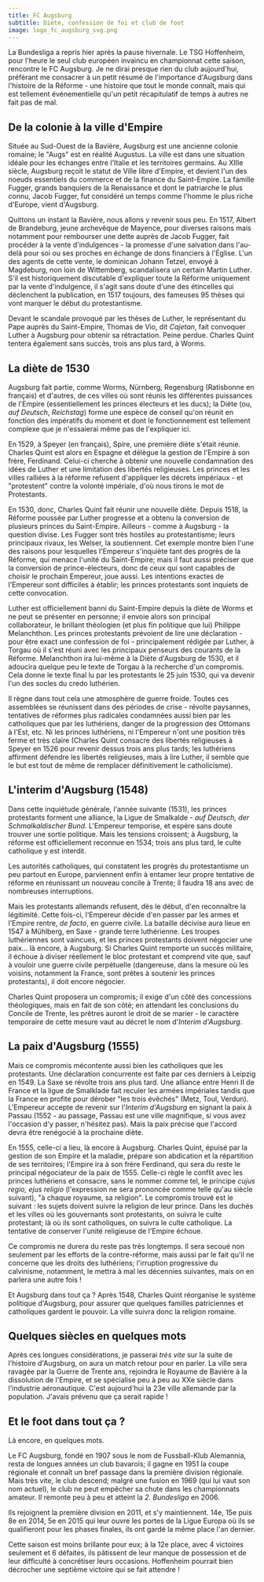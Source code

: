 ```yaml
---
title: FC Augsburg
subtitle: Diète, confession de foi et club de foot
image: logo_fc_augsburg_svg.png
---
```


La Bundesliga a repris hier après la pause hivernale. Le TSG Hoffenheim, pour
l'heure le seul club européen invaincu en championnat cette saison, rencontre le
FC Augsburg. Je ne dirai presque rien du club aujourd'hui, préférant me
consacrer à un petit résumé de l'importance d'Augsburg dans l'histoire de la
Réforme - une histoire que tout le monde connaît, mais qui est tellement
événementielle qu'un petit récapitulatif de temps à autres ne fait pas de mal.

## De la colonie à la ville d'Empire

Située au Sud-Ouest de la Bavière, Augsburg est une ancienne colonie romaine; le
"Augs" est en réalité Augustus. La ville est dans une situation idéale pour les
échanges entre l'Italie et les territoires germains. Au XIIIe siècle, Augsburg
reçoit le statut de Ville libre d'Empire, et devient l'un des noeuds essentiels
du commerce et de la finance du Saint-Empire. La famille Fugger, grands
banquiers de la Renaissance et dont le patriarche le plus connu, Jacob Fugger,
fut considéré un temps comme l'homme le plus riche d'Europe, vient d'Augsburg.

Quittons un instant la Bavière, nous allons y revenir sous peu. En 1517, Albert
de Brandeburg, jeune archevêque de Mayence, pour diverses raisons mais notamment
pour rembourser une dette auprès de Jacob Fugger, fait procéder à la vente
d'indulgences - la promesse d'une salvation dans l'au-delà pour soi ou ses
proches en échange de dons financiers à l'Église. L'un des agents de cette
vente, le dominican Johann Tetzel, envoyé à Magdeburg, non loin de Wittemberg,
scandalisera un certain Martin Luther. S'il est historiquement discutable
d'expliquer toute la Réforme uniquement par la vente d'indulgence, il s'agit
sans doute d'une des étincelles qui déclenchent la publication, en 1517
toujours, des fameuses 95 thèses qui vont marquer le début du protestantisme.

Devant le scandale provoqué par les thèses de Luther, le représentant du Pape
auprès du Saint-Empire, Thomas de Vio, dit *Cajetan*, fait convoquer Luther à
Augsburg pour obtenir sa rétractation. Peine perdue. Charles Quint tentera
également sans succès, trois ans plus tard, à Worms.

## La diète de 1530

Augsburg fait partie, comme Worms, Nürnberg, Regensburg (Ratisbonne en français)
et d'autres, de ces villes où sont réunis les différentes puissances de l'Empire
(essentiellement les princes électeurs et les ducs); la Diète (ou, *auf
Deutsch*, *Reichstag*) forme une espèce de conseil qu'on réunit en fonction des
impératifs du moment et dont le fonctionnement est tellement complexe que je
n'essaierai même pas de l'expliquer ici.

En 1529, à Speyer (en français), Spire, une première diète s'était réunie.
Charles Quint est alors en Espagne et délègue la gestion de l'Empire à son
frère, Ferdinand. Celui-ci cherche à obtenir une nouvelle condamnation des idées
de Luther et une limitation des libertés religieuses. Les princes et les villes
ralliées à la réforme refusent d'appliquer les décrets impériaux - et
"protestent" contre la volonté impériale, d'où nous tirons le mot de
Protestants.

En 1530, donc, Charles Quint fait réunir une nouvelle diète. Depuis 1518, la
Réforme poussée par Luther progresse et a obtenu la conversion de plusieurs
princes du Saint-Empire. Ailleurs - comme à Augsburg - la question divise. Les
Fugger sont très hostiles au protestantisme; leurs principaux rivaux, les
Welser, la soutiennent. Cet exemple montre bien l'une des raisons pour
lesquelles l'Empereur s'inquiète tant des progrès de la Réforme, qui menace
l'unité du Saint-Empire; mais il faut aussi préciser que la conversion de
prince-électeurs, donc de ceux qui sont capables de choisir le prochain
Empereur, joue aussi. Les intentions exactes de l'Empereur sont difficiles à
établir; les princes protestants sont inquiets de cette convocation.

Luther est officiellement banni du Saint-Empire depuis la diète de Worms et ne
peut se présenter en personne; il envoie alors son principal collaborateur, le
brillant théologien (et plus fin politique que lui) Philippe Melanchthon. Les
princes protestants prévoient de lire une déclaration - pour être exact une
confession de foi - principalement rédigée par Luther, à Torgau où il s'est
réuni avec les principaux penseurs des courants de la Réforme. Melanchthon ira
lui-même à la Diète d'Augsburg de 1530, et il adoucira quelque peu le texte de
Torgau à la recherche d'un compromis. Cela donne le texte final lu par les
protestants le 25 juin 1530, qui va devenir l'un des socles du credo luthérien.

Il règne dans tout cela une atmosphère de guerre froide. Toutes ces assemblées
se réunissent dans des périodes de crise - révolte paysannes, tentatives de
réformes plus radicales condamnées aussi bien par les catholiques que par les
luthériens, danger de la progression des Ottomans à l'Est, etc. Ni les princes
luthériens, ni l'Empereur n'ont une position très ferme et très claire (Charles
Quint consacre des libertés religieuses à Speyer en 1526 pour revenir dessus
trois ans plus tards; les luthériens affirment défendre les libertés
religieuses, mais à lire Luther, il semble que le but est tout de même de
remplacer définitivement le catholicisme).

## L'interim d'Augsburg (1548)

Dans cette inquiétude générale, l'année suivante (1531), les princes protestants
forment une alliance, la Ligue de Smalkalde - *auf Deutsch, der Schmalkaldischer
Bund*. L'Empereur temporise, et espère sans doute trouver une sortie politique.
Mais les tensions croissent; à Augsburg, la réforme est officiellement reconnue
en 1534; trois ans plus tard, le culte catholique y est interdit.

Les autorités catholiques, qui constatent les progrès du protestantisme un peu
partout en Europe, parviennent enfin à entamer leur propre tentative de réforme
en réunissant un nouveau concile à Trente; il faudra 18 ans avec de nombreuses
interruptions.

Mais les protestants allemands refusent, dès le début, d'en reconnaître la
légitimité. Cette fois-ci, l'Empereur décide d'en passer par les armes et
l'Empire rentre, *de facto*, en guerre civile. La bataille décivise aura lieue
en 1547 à Mühlberg, en Saxe - grande terre luthérienne. Les troupes luthériennes
sont vaincues, et les princes protestants doivent négocier une paix... là
encore, à Augsburg. Si Charles Quint remporte un succès militaire, il échoue à
diviser réellement le bloc protestant et comprend vite que, sauf à vouloir une
guerre civile perpétuelle (dangereuse, dans la mesure où les voisins, notamment
la France, sont prêtes à soutenir les princes protestants), il doit encore
négocier.

Charles Quint proposera un compromis; il exige d'un côté des concessions
théologiques, mais en fait de son côté; en attendant les conclusions du Concile
de Trente, les prêtres auront le droit de se marier - le caractère temporaire de
cette mesure vaut au décret le nom d'*Interim d'Augsburg*.

## La paix d'Augsburg (1555)

Mais ce compromis mécontente aussi bien les catholiques que les protestants. Une
déclaration concurrente est faite par ces derniers à Leipzig en 1549. La Saxe se
révolte trois ans plus tard. Une alliance entre Henri II de France et la ligue
de Smalklade fait reculer les armées impériales tandis que la France en profite
pour dérober "les trois évêchés" (Metz, Toul, Verdun). L'Empereur accepte de
revenir sur l'*Interim d'Augsburg* en signant la paix à Passau (1552 - au
passage, Passau est une ville magnifique, si vous avez l'occasion d'y passer,
n'hésitez pas). Mais la paix précise que l'accord devra être renégocié à la
prochaine diète.

En 1555, celle-ci a lieu, là encore à Augsburg. Charles Quint, épuisé par la
gestion de son Empire et la maladie, prépare son abdication et la répartition de
ses territoires; l'Empire ira à son frère Ferdinand, qui sera du reste le
principal négociateur de la paix de 1555. Celle-ci règle le conflit avec les
princes luthériens et consacre, sans le nommer comme tel, le principe *cujus
regio, ejus religio* (l'expression ne sera prononcée comme telle qu'au siècle
suivant), "à chaque royaume, sa religion". Le compromis trouvé est le suivant :
les sujets doivent suivre la religion de leur prince. Dans les duchés et les
villes où les gouvernants sont protestants, on suivra le culte protestant; là où
ils sont catholiques, on suivra le culte catholique. La tentative de conserver
l'unité religieuse de l'Empire échoue.

Ce compromis ne durera du reste pas très longtemps. Il sera secoué non seulement
par les efforts de la contre-réforme, mais aussi par le fait qu'il ne concerne
que les droits des luthériens; l'irruption progressive du calvinisme, notamment,
le mettra à mal les décennies suivantes, mais on en parlera une autre fois !

Et Augsburg dans tout ça ? Après 1548, Charles Quint réorganise le système
politique d'Augsburg, pour assurer que quelques familles patriciennes et
catholiques gardent le pouvoir. La ville suivra donc la religion romaine.

## Quelques siècles en quelques mots

Après ces longues considérations, je passerai *très vite* sur la suite de
l'histoire d'Augsburg, on aura un match retour pour en parler. La ville sera
ravagée par la Guerre de Trente ans, rejoindra le Royaume de Bavière à la
dissolution de l'Empire, et se spécialise peu à peu au XXe siècle dans
l'industrie aéronautique. C'est aujourd'hui la 23e ville allemande par la
population. J'avais prévenu que ça serait rapide !

## Et le foot dans tout ça ?

Là encore, en quelques mots.

Le FC Augsburg, fondé en 1907 sous le nom de Fussball-Klub Alemannia, resta de
longues années un club bavarois; il gagne en 1951 la coupe régionale et connaît
un bref passage dans la première division régionale. Mais très vite, le club
descend; malgré une fusion en 1969 (qui lui vaut son nom actuel), le club ne
peut empêcher sa chute dans les championnats amateur. Il remonte peu à peu et
atteint la *2. Bundesliga* en 2006.

Ils rejoignent la première division en 2011, et s'y maintiennent. 14e, 15e puis
8e en 2014, 5e en 2015 qui leur ouvre les portes de la Ligue Europa où ils se
qualifieront pour les phases finales, ils ont gardé la même place l'an dernier.

Cette saison est moins brillante pour eux; à la 12e place, avec 4 victoires
seulement et 6 défaites, ils pâtissent de leur manque de possession et de leur
difficulté à concrétiser leurs occasions. Hoffenheim pourrait bien décrocher une
septième victoire qui se fait attendre !
